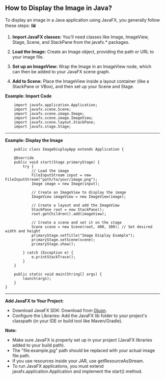 ## How to Display the Image in Java?

To display an image in a Java application using JavaFX, you generally follow these steps: :framed_picture:

1. **Import JavaFX classes:** You’ll need classes like Image, ImageView, Stage, Scene, and StackPane from the javafx.* packages.

2. **Load the Image:** Create an Image object, providing the path or URL to your image file.

3. **Set up an ImageView:** Wrap the Image in an ImageView node, which can then be added to your JavaFX scene graph.

4. **Add to Scene:** Place the ImageView inside a layout container (like a StackPane or VBox), and then set up your Scene and Stage.

**Example: Import Code**

        import javafx.application.Application;
        import javafx.scene.Scene;
        import javafx.scene.image.Image;
        import javafx.scene.image.ImageView;
        import javafx.scene.layout.StackPane;
        import javafx.stage.Stage;
---
**Example: Display the Image** 

        public class ImageDisplayApp extends Application {

        @Override
        public void start(Stage primaryStage) {
            try {
                // Load the image
                FileInputStream input = new FileInputStream("path/to/your/image.png");
                Image image = new Image(input);

                // Create an ImageView to display the image
                ImageView imageView = new ImageView(image);

                // Create a layout and add the ImageView
                StackPane root = new StackPane();
                root.getChildren().add(imageView);

                // Create a scene and set it on the stage
                Scene scene = new Scene(root, 400, 300); // Set desired width and height
                primaryStage.setTitle("Image Display Example");
                primaryStage.setScene(scene);
                primaryStage.show();

            } catch (Exception e) {
                e.printStackTrace();
            }
        }

        public static void main(String[] args) {
            launch(args);
        }
    }
---
**Add JavaFX to Your Project:**
  - Download JavaFX SDK:
    Download from [Gluon](url).
  - Configure the Libraries:
    Add the JavaFX lib folder to your project's classpath (in your IDE or build tool like Maven/Gradle).
    
**Note:**
- Make sure JavaFX is properly set up in your project (JavaFX libraries added to your build path).
- The "file:example.jpg" path should be replaced with your actual image file path.
- If you use resources inside your JAR, use getResourceAsStream.
- To run JavaFX applications, you must extend javafx.application.Application and implement the start() method.
